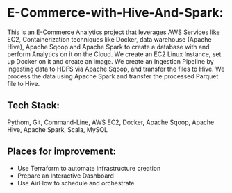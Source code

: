 # E-Commerce-with-Hive-And-Spark:

This is an E-Commerce Analytics project that leverages AWS Services like EC2, Containerization techniques like Docker, data warehouse (Apache Hive), Apache Sqoop and Apache Spark to create a database with and perform Analytics on it on the Cloud. 
We create an EC2 Linux Instance, set up Docker on it and create an image. We create an Ingestion Pipeline by ingesting data to HDFS via Apache Sqoop, and transfer the files to Hive. We process the data using Apache Spark and transfer the processed Parquet file to Hive.

## Tech Stack:

Pythom, Git, Command-Line, AWS EC2, Docker, Apache Sqoop, Apache Hive, Apache Spark, Scala, MySQL

## Places for improvement:

- Use Terraform to automate infrastructure creation
- Prepare an Interactive Dashboard
- Use AirFlow to schedule and orchestrate
